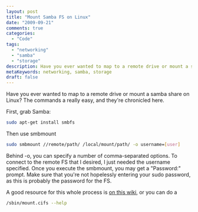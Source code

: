 ```yaml
---
layout: post
title: "Mount Samba FS on Linux"
date: "2009-09-21"
comments: true
categories:
  - "Code"
tags:
  - "networking"
  - "samba"
  - "storage"
description: Have you ever wanted to map to a remote drive or mount a samba share on Linux?  The commands a really easy, and they're chronicled here.
metaKeywords: networking, samba, storage
draft: false
---
```


Have you ever wanted to map to a remote drive or mount a samba share on Linux?  The commands a really easy, and they're chronicled here.

<!--more-->

First, grab Samba:

```bash
sudo apt-get install smbfs
```

Then use smbmount

```bash
sudo smbmount //remote/path/ /local/mount/path/ -o username=[user]
```

Behind -o, you can specify a number of comma-separated options.  To connect to the remote FS that I desired, I just needed the username specified.  Once you execute the smbmount, you may get a "Password:" prompt.  Make sure that you're not hopelessly entering your sudo password, as this is probably the password for the FS.

A good resource for this whole process is <a href="http://www.stevens.edu/itwiki/cgi-bin/wiki/index.php/Linux_Map_a_Network_Drive">on this wiki</a>, or you can do a

```bash
/sbin/mount.cifs --help
```
  
